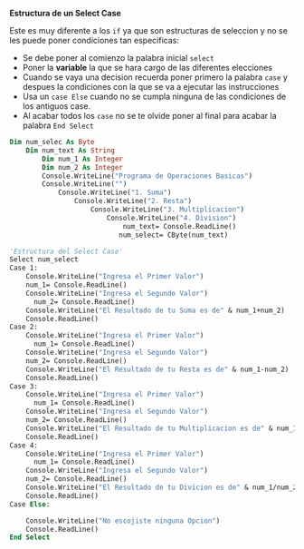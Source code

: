 **Estructura de un Select Case**

Este es muy diferente a los `if` ya que son estructuras de seleccion y no se les puede poner condiciones tan especificas:

- Se debe poner al comienzo la palabra inicial `select`
- Poner la **variable** la que se hara cargo de las diferentes elecciones
- Cuando se vaya una decision recuerda poner primero la palabra `case` y despues la condiciones con la que se va a ejecutar las instrucciones
- Usa un  `case Else` cuando no se cumpla ninguna de las condiciones de los antiguos case.
- Al acabar todos los `case` no se te olvide poner al final para acabar la palabra `End Select`
````vb
Dim num_selec As Byte
    Dim num_text As String
        Dim num_1 As Integer
        Dim num_2 As Integer
        Console.WriteLine("Programa de Operaciones Basicas")
        Console.WriteLine("")
            Console.WriteLine("1. Suma")
                Console.WriteLine("2. Resta")
                    Console.WriteLine("3. Multiplicacion")
                        Console.WriteLine("4. Division")
                            num_text= Console.ReadLine()
                           num_select= CByte(num_text)

'Estructura del Select Case'
Select num_select
Case 1:
    Console.WriteLine("Ingresa el Primer Valor")
    num_1= Console.ReadLine()
    Console.WriteLine("Ingresa el Segundo Valor")
      num_2= Console.ReadLine()
    Console.WriteLine("El Resultado de tu Suma es de" & num_1+num_2)
    Console.ReadLine()
Case 2:
    Console.WriteLine("Ingresa el Primer Valor")
      num_1= Console.ReadLine()
    Console.WriteLine("Ingresa el Segundo Valor")
    num_2= Console.ReadLine()
    Console.WriteLine("El Resultado de tu Resta es de" & num_1-num_2)
    Console.ReadLine()
Case 3:
    Console.WriteLine("Ingresa el Primer Valor")
      num_1= Console.ReadLine()
    Console.WriteLine("Ingresa el Segundo Valor")
    num_2= Console.ReadLine()
    Console.WriteLine("El Resultado de tu Multiplicacion es de" & num_1*num_2)
    Console.ReadLine()
Case 4:
    Console.WriteLine("Ingresa el Primer Valor")
      num_1= Console.ReadLine()
    Console.WriteLine("Ingresa el Segundo Valor")
    num_2= Console.ReadLine()
    Console.WriteLine("El Resultado de tu Divicion es de" & num_1/num_2)
    Console.ReadLine()
Case Else:

    Console.WriteLine("No escojiste ninguna Opcion")
    Console.ReadLine()
End Select
````